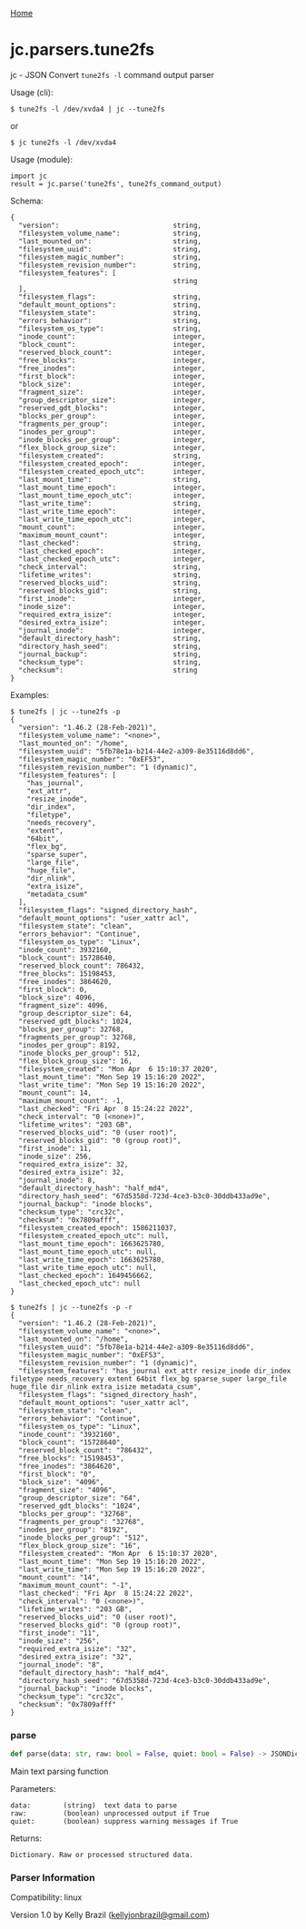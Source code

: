 [Home](https://kellyjonbrazil.github.io/jc/)
<a id="jc.parsers.tune2fs"></a>

# jc.parsers.tune2fs

jc - JSON Convert `tune2fs -l` command output parser

Usage (cli):

    $ tune2fs -l /dev/xvda4 | jc --tune2fs

or

    $ jc tune2fs -l /dev/xvda4

Usage (module):

    import jc
    result = jc.parse('tune2fs', tune2fs_command_output)

Schema:

    {
      "version":                            string,
      "filesystem_volume_name":             string,
      "last_mounted_on":                    string,
      "filesystem_uuid":                    string,
      "filesystem_magic_number":            string,
      "filesystem_revision_number":         string,
      "filesystem_features": [
                                            string
      ],
      "filesystem_flags":                   string,
      "default_mount_options":              string,
      "filesystem_state":                   string,
      "errors_behavior":                    string,
      "filesystem_os_type":                 string,
      "inode_count":                        integer,
      "block_count":                        integer,
      "reserved_block_count":               integer,
      "free_blocks":                        integer,
      "free_inodes":                        integer,
      "first_block":                        integer,
      "block_size":                         integer,
      "fragment_size":                      integer,
      "group_descriptor_size":              integer,
      "reserved_gdt_blocks":                integer,
      "blocks_per_group":                   integer,
      "fragments_per_group":                integer,
      "inodes_per_group":                   integer,
      "inode_blocks_per_group":             integer,
      "flex_block_group_size":              integer,
      "filesystem_created":                 string,
      "filesystem_created_epoch":           integer,
      "filesystem_created_epoch_utc":       integer,
      "last_mount_time":                    string,
      "last_mount_time_epoch":              integer,
      "last_mount_time_epoch_utc":          integer,
      "last_write_time":                    string,
      "last_write_time_epoch":              integer,
      "last_write_time_epoch_utc":          integer,
      "mount_count":                        integer,
      "maximum_mount_count":                integer,
      "last_checked":                       string,
      "last_checked_epoch":                 integer,
      "last_checked_epoch_utc":             integer,
      "check_interval":                     string,
      "lifetime_writes":                    string,
      "reserved_blocks_uid":                string,
      "reserved_blocks_gid":                string,
      "first_inode":                        integer,
      "inode_size":                         integer,
      "required_extra_isize":               integer,
      "desired_extra_isize":                integer,
      "journal_inode":                      integer,
      "default_directory_hash":             string,
      "directory_hash_seed":                string,
      "journal_backup":                     string,
      "checksum_type":                      string,
      "checksum":                           string
    }

Examples:

    $ tune2fs | jc --tune2fs -p
    {
      "version": "1.46.2 (28-Feb-2021)",
      "filesystem_volume_name": "<none>",
      "last_mounted_on": "/home",
      "filesystem_uuid": "5fb78e1a-b214-44e2-a309-8e35116d8dd6",
      "filesystem_magic_number": "0xEF53",
      "filesystem_revision_number": "1 (dynamic)",
      "filesystem_features": [
        "has_journal",
        "ext_attr",
        "resize_inode",
        "dir_index",
        "filetype",
        "needs_recovery",
        "extent",
        "64bit",
        "flex_bg",
        "sparse_super",
        "large_file",
        "huge_file",
        "dir_nlink",
        "extra_isize",
        "metadata_csum"
      ],
      "filesystem_flags": "signed_directory_hash",
      "default_mount_options": "user_xattr acl",
      "filesystem_state": "clean",
      "errors_behavior": "Continue",
      "filesystem_os_type": "Linux",
      "inode_count": 3932160,
      "block_count": 15728640,
      "reserved_block_count": 786432,
      "free_blocks": 15198453,
      "free_inodes": 3864620,
      "first_block": 0,
      "block_size": 4096,
      "fragment_size": 4096,
      "group_descriptor_size": 64,
      "reserved_gdt_blocks": 1024,
      "blocks_per_group": 32768,
      "fragments_per_group": 32768,
      "inodes_per_group": 8192,
      "inode_blocks_per_group": 512,
      "flex_block_group_size": 16,
      "filesystem_created": "Mon Apr  6 15:10:37 2020",
      "last_mount_time": "Mon Sep 19 15:16:20 2022",
      "last_write_time": "Mon Sep 19 15:16:20 2022",
      "mount_count": 14,
      "maximum_mount_count": -1,
      "last_checked": "Fri Apr  8 15:24:22 2022",
      "check_interval": "0 (<none>)",
      "lifetime_writes": "203 GB",
      "reserved_blocks_uid": "0 (user root)",
      "reserved_blocks_gid": "0 (group root)",
      "first_inode": 11,
      "inode_size": 256,
      "required_extra_isize": 32,
      "desired_extra_isize": 32,
      "journal_inode": 8,
      "default_directory_hash": "half_md4",
      "directory_hash_seed": "67d5358d-723d-4ce3-b3c0-30ddb433ad9e",
      "journal_backup": "inode blocks",
      "checksum_type": "crc32c",
      "checksum": "0x7809afff",
      "filesystem_created_epoch": 1586211037,
      "filesystem_created_epoch_utc": null,
      "last_mount_time_epoch": 1663625780,
      "last_mount_time_epoch_utc": null,
      "last_write_time_epoch": 1663625780,
      "last_write_time_epoch_utc": null,
      "last_checked_epoch": 1649456662,
      "last_checked_epoch_utc": null
    }

    $ tune2fs | jc --tune2fs -p -r
    {
      "version": "1.46.2 (28-Feb-2021)",
      "filesystem_volume_name": "<none>",
      "last_mounted_on": "/home",
      "filesystem_uuid": "5fb78e1a-b214-44e2-a309-8e35116d8dd6",
      "filesystem_magic_number": "0xEF53",
      "filesystem_revision_number": "1 (dynamic)",
      "filesystem_features": "has_journal ext_attr resize_inode dir_index filetype needs_recovery extent 64bit flex_bg sparse_super large_file huge_file dir_nlink extra_isize metadata_csum",
      "filesystem_flags": "signed_directory_hash",
      "default_mount_options": "user_xattr acl",
      "filesystem_state": "clean",
      "errors_behavior": "Continue",
      "filesystem_os_type": "Linux",
      "inode_count": "3932160",
      "block_count": "15728640",
      "reserved_block_count": "786432",
      "free_blocks": "15198453",
      "free_inodes": "3864620",
      "first_block": "0",
      "block_size": "4096",
      "fragment_size": "4096",
      "group_descriptor_size": "64",
      "reserved_gdt_blocks": "1024",
      "blocks_per_group": "32768",
      "fragments_per_group": "32768",
      "inodes_per_group": "8192",
      "inode_blocks_per_group": "512",
      "flex_block_group_size": "16",
      "filesystem_created": "Mon Apr  6 15:10:37 2020",
      "last_mount_time": "Mon Sep 19 15:16:20 2022",
      "last_write_time": "Mon Sep 19 15:16:20 2022",
      "mount_count": "14",
      "maximum_mount_count": "-1",
      "last_checked": "Fri Apr  8 15:24:22 2022",
      "check_interval": "0 (<none>)",
      "lifetime_writes": "203 GB",
      "reserved_blocks_uid": "0 (user root)",
      "reserved_blocks_gid": "0 (group root)",
      "first_inode": "11",
      "inode_size": "256",
      "required_extra_isize": "32",
      "desired_extra_isize": "32",
      "journal_inode": "8",
      "default_directory_hash": "half_md4",
      "directory_hash_seed": "67d5358d-723d-4ce3-b3c0-30ddb433ad9e",
      "journal_backup": "inode blocks",
      "checksum_type": "crc32c",
      "checksum": "0x7809afff"
    }

<a id="jc.parsers.tune2fs.parse"></a>

### parse

```python
def parse(data: str, raw: bool = False, quiet: bool = False) -> JSONDictType
```

Main text parsing function

Parameters:

    data:        (string)  text data to parse
    raw:         (boolean) unprocessed output if True
    quiet:       (boolean) suppress warning messages if True

Returns:

    Dictionary. Raw or processed structured data.

### Parser Information
Compatibility:  linux

Version 1.0 by Kelly Brazil (kellyjonbrazil@gmail.com)
